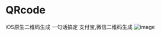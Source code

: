 # QRcode
iOS原生二维码生成
一句话搞定 支付宝,微信二维码生成
![image](https://github.com/jwh1650715313/QRcode/tree/master/readme.png)
